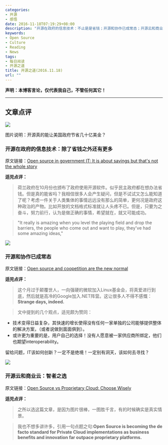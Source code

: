 ```yaml
---
categories:
- 开源
- 感悟
date: 2016-11-18T07:19:29+08:00
description: "开源在政府的信息技术：不止是是省钱；开源和协作已成常态；开源云和商业云：智者之选"
keywords:
- Open Source
- Culture
- Reading
- News
tags:
- 每日阅读
- 开源之道
title: 开源之道(2016.11.18)
url: ""
---
```


**声明：本博客言论，仅代表我自己，不管任何其它！**

---

## 文章点评

![](http://zdnet4.cbsistatic.com/hub/i/r/2016/08/01/f54d221b-dc12-4fdb-984c-f8b790472c92/resize/770xauto/f8df47e5022bdebe4b58476005b68228/2012-10-18-01-white-house-620x399.jpg)

图片说明：开源真的能让美国政府节省几十亿美金？

### 开源在政府的信息技术：除了省钱之外还有更多

原文链接：[Open source in government IT: It is about savings but that's not the whole story](http://www.zdnet.com/article/open-source-in-government-it-it-is-about-savings-but-thats-not-the-whole-story/)

**适兕点评：**

> 荷兰政府在10月份也颁布了政府使用开源软件。似乎民主政府都在想办法省钱。但是真的能省吗？我相信很多人会产生疑问，但是不试试又怎么能知道了呢？考虑一件关于人类集体的事情远远没有那么的简单，更何况是政府这种政治的产物。比如开放的文档格式标准就让人头疼不已。但是，只要为之奋斗，努力前行，认为是做正确的事情，希望就在，就又可能成功。

>"It really is amazing when you level the playing field and drop the barriers, the people who come out and want to play, they've had some amazing ideas," 

![](https://tctechcrunch2011.files.wordpress.com/2016/11/gettyimages-678912279.jpg?w=1294)

### 开源和协作已成常态

原文链接：[Open source and coopetition are the new normal](https://techcrunch.com/2016/11/17/strange-days-indeed-2/)

**适兕点评：**

> 这个月过于颠覆世人，一向强硬的微软加入Linux基金会，将真爱进行到底，然后就是高冷的Google加入.NET阵营。这让很多人不得不感慨：**Strange days, indeed.**

> 文中提到的几个观点，适兕颇为赞同：

* 技术变得日益复杂，其快速的增长使得没有任何一家单独的公司能够提供整体的解决方案，（或者说做到面面俱到）。
* 或许更为重要的是，用户自己的选择！没有人愿意被一家供应商所绑定，他们也期望interoperability。

留给问题，IT该如何创新？一定不是绝境！一定别有洞天，该如何去寻找？

![](http://www.ciol.com/wp-content/uploads/2016/11/ID-100159494.jpg)

### 开源云和商业云：智者之选

原文链接：[Open Source vs Proprietary Cloud: Choose Wisely](http://www.ciol.com/open-source-vs-proprietary-cloud-choose-wisely/)

**适兕点评：**

> 之所以选这篇文章，是因为图片很棒，一图胜千言，有的时候确实是真实情景。

> 我也不想多讲许多，引用一句点题之句:**Open Source is becoming the de facto standard for Private Cloud implementations as business benefits and innovation far outpace proprietary platforms.**

